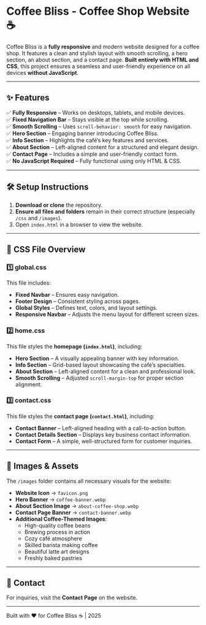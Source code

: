 # Coffee Bliss - Coffee Shop Website ☕  

Coffee Bliss is a **fully responsive** and modern website designed for a coffee shop. It features a clean and stylish layout with smooth scrolling, a hero section, an about section, and a contact page. **Built entirely with HTML and CSS**, this project ensures a seamless and user-friendly experience on all devices **without JavaScript**.  

---  

## ✨ Features  

✅ **Fully Responsive** – Works on desktops, tablets, and mobile devices.  
✅ **Fixed Navigation Bar** – Stays visible at the top while scrolling.  
✅ **Smooth Scrolling** – Uses `scroll-behavior: smooth` for easy navigation.  
✅ **Hero Section** – Engaging banner introducing Coffee Bliss.  
✅ **Info Section** – Highlights the café’s key features and services.  
✅ **About Section** – Left-aligned content for a structured and elegant design.  
✅ **Contact Page** – Includes a simple and user-friendly contact form.  
✅ **No JavaScript Required** – Fully functional using only HTML & CSS.  

---  

## 🛠️ Setup Instructions  

1. **Download or clone** the repository.  
2. **Ensure all files and folders** remain in their correct structure (especially `/css` and `/images`).  
3. Open `index.html` in a browser to view the website.  

---  

## 📄 CSS File Overview  

### 1️⃣ **global.css**  
This file includes:  
- **Fixed Navbar** – Ensures easy navigation.  
- **Footer Design** – Consistent styling across pages.  
- **Global Styles** – Defines text, colors, and layout settings.  
- **Responsive Navbar** – Adjusts the menu layout for different screen sizes.  

### 2️⃣ **home.css**  
This file styles the **homepage (`index.html`)**, including:  
- **Hero Section** – A visually appealing banner with key information.  
- **Info Section** – Grid-based layout showcasing the café’s specialties.  
- **About Section** – Left-aligned content for a clean and professional look.  
- **Smooth Scrolling** – Adjusted `scroll-margin-top` for proper section alignment.  

### 3️⃣ **contact.css**  
This file styles the **contact page (`contact.html`)**, including:  
- **Contact Banner** – Left-aligned heading with a call-to-action button.  
- **Contact Details Section** – Displays key business contact information.  
- **Contact Form** – A simple, well-structured form for customer inquiries.  

---  

## 📸 Images & Assets  

The `/images` folder contains all necessary visuals for the website:  
- **Website Icon** → `favicon.png`  
- **Hero Banner** → `coffee-banner.webp`  
- **About Section Image** → `about-coffee-shop.webp`  
- **Contact Page Banner** → `contact-banner.webp`  
- **Additional Coffee-Themed Images**:  
  - High-quality coffee beans  
  - Brewing process in action  
  - Cozy café atmosphere  
  - Skilled barista making coffee  
  - Beautiful latte art designs  
  - Freshly baked pastries  

---  

## 🔗 Contact  

For inquiries, visit the **Contact Page** on the website.  

---  

Built with ❤️ for Coffee Bliss ☕ | 2025